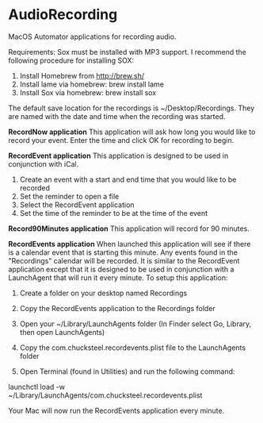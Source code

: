 # AudioRecording
MacOS Automator applications for recording audio.

Requirements:
Sox must be installed with MP3 support.
I recommend the following procedure for installing SOX:
1. Install Homebrew from http://brew.sh/
2. Install lame via homebrew:
  brew install lame
3. Install Sox via homebrew:
  brew install sox

The default save location for the recordings is ~/Desktop/Recordings. They are named with the date and time when the recording was started.

**RecordNow application**
This application will ask how long you would like to record your event.
Enter the time and click OK for recording to begin.

**RecordEvent application**
This application is designed to be used in conjunction with iCal.
1. Create an event with a start and end time that you would like to be recorded
2. Set the reminder to open a file
3. Select the RecordEvent application
4. Set the time of the reminder to be at the time of the event

**Record90Minutes application**
This application will record for 90 minutes.

**RecordEvents application**
When launched this application will see if there is a calendar event that
is starting this minute. Any events found in the "Recordings" calendar
will be recorded. It is similar to the RecordEvent application except
that it is designed to be used in conjunction with a LaunchAgent that will
run it every minute. To setup this application:
1. Create a folder on your desktop named Recordings

2. Copy the RecordEvents application to the Recordings folder

3. Open your ~/Library/LaunchAgents folder (In Finder select Go, Library, then open LaunchAgents)

4. Copy the com.chucksteel.recordevents.plist file to the LaunchAgents folder

5. Open Terminal (found in Utilities) and run the following command:

  launchctl load -w ~/Library/LaunchAgents/com.chucksteel.recordevents.plist

Your Mac will now run the RecordEvents application every minute.
